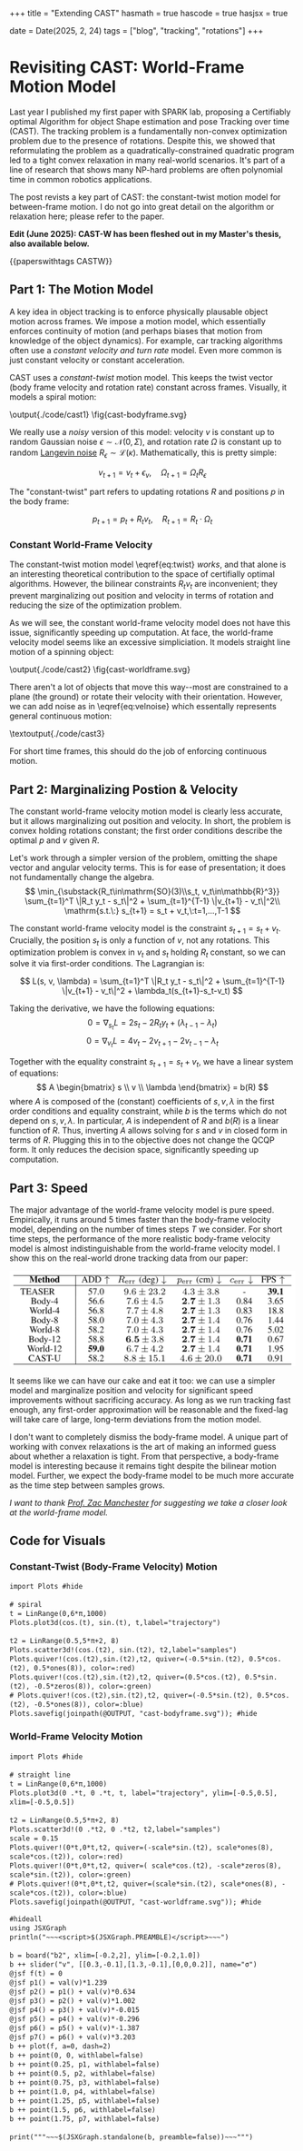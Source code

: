 +++
title = "Extending CAST"
hasmath = true
hascode = true
hasjsx = true

date = Date(2025, 2, 24)
tags = ["blog", "tracking", "rotations"]
+++


# Revisiting CAST: World-Frame Motion Model

Last year I published my first paper with SPARK lab, proposing a Certifiably optimal Algorithm for object Shape estimation and pose Tracking over time (CAST). The tracking problem is a fundamentally non-convex optimization problem due to the presence of rotations. Despite this, we showed that reformulating the problem as a quadratically-constrained quadratic program led to a tight convex relaxation in many real-world scenarios. It's part of a line of research that shows many NP-hard problems are often polynomial time in common robotics applications.

The post revists a key part of CAST: the constant-twist motion model for between-frame motion. I do not go into great detail on the algorithm or relaxation here; please refer to the paper. 

**Edit (June 2025): CAST-W has been fleshed out in my Master's thesis, also available below.**

{{paperswithtags CASTW}}

## Part 1: The Motion Model
A key idea in object tracking is to enforce physically plausable object motion across frames. We impose a motion model, which essentially enforces continuity of motion (and perhaps biases that motion from knowledge of the object dynamics). For example, car tracking algorithms often use a *constant velocity and turn rate* model. Even more common is just constant velocity or constant acceleration.

CAST uses a *constant-twist* motion model. This keeps the twist vector (body frame velocity and rotation rate) constant across frames. Visually, it models a spiral motion:

\output{./code/cast1}
\fig{cast-bodyframe.svg}

We really use a *noisy* version of this model: velocity $v$ is constant up to random Gaussian noise $\epsilon\sim\mathcal{N}(0,\Sigma)$, and rotation rate $\Omega$ is constant up to random [Langevin noise](https://vnav.mit.edu/material/18-19-OptimizationOnManifold-notes.pdf) $R_\epsilon\sim\mathcal{L}(\kappa)$. Mathematically, this is pretty simple:

$$ v_{t+1} = v_t + \epsilon_v, \quad \Omega_{t+1} = \Omega_t R_\epsilon 
\label{eq:velnoise}
$$

The "constant-twist" part refers to updating rotations $R$ and positions $p$ in the body frame:

$$ p_{t+1} = p_t + R_t v_t,\quad R_{t+1} = R_t\cdot \Omega_t 
\label{eq:twist}
$$

### Constant World-Frame Velocity
The constant-twist motion model \eqref{eq:twist}  *works*, and that alone is an interesting theoretical contribution to the space of certifially optimal algorithms. However, the bilinear constraints $R_t v_t$ are inconvenient; they prevent marginalizing out position and velocity in terms of rotation and reducing the size of the optimization problem.

As we will see, the constant world-frame velocity model does not have this issue, significantly speeding up computation. At face, the world-frame velocity model seems like an excessive simpliciation. It models straight line motion of a spinning object:

\output{./code/cast2}
\fig{cast-worldframe.svg}

There aren't a lot of objects that move this way--most are constrained to a plane (the ground) or rotate their velocity with their orientation. However, we can add noise as in \eqref{eq:velnoise} which essentally represents general continuous motion:

\textoutput{./code/cast3}

For short time frames, this should do the job of enforcing continuous motion.

## Part 2: Marginalizing Postion & Velocity
The constant world-frame velocity motion model is clearly less accurate, but it allows marginalizing out position and velocity. In short, the problem is convex holding rotations constant; the first order conditions describe the optimal $p$ and $v$ given $R$.

Let's work through a simpler version of the problem, omitting the shape vector and angular velocity terms. This is for ease of presentation; it does not fundamentally change the algebra.
$$
\min_{\substack{R_t\in\mathrm{SO}(3)\\s_t, v_t\in\mathbb{R}^3}}
\sum_{t=1}^T \|R_t y_t - s_t\|^2 + 
\sum_{t=1}^{T-1} \|v_{t+1} - v_t\|^2\\
\mathrm{s.t.\:} s_{t+1} = s_t + v_t,\:t=1,...,T-1
$$

The constant world-frame velocity model is the constraint $s_{t+1} = s_t + v_t$. Crucially, the position $s_t$ is only a function of $v$, not any rotations. This optimization problem is convex in $v_t$ and $s_t$ holding $R_t$ constant, so we can solve it via first-order conditions. The Lagrangian is:

$$
L(s, v, \lambda) = \sum_{t=1}^T \|R_t y_t - s_t\|^2 + 
\sum_{t=1}^{T-1} \|v_{t+1} - v_t\|^2 + \lambda_t(s_{t+1}-s_t-v_t)
$$

Taking the derivative, we have the following equations:
$$
0=\nabla_{s_t}L = 2s_t - 2R_ty_t + (\lambda_{t-1} - \lambda_t)
$$
$$
0 = \nabla_{v_t}L = 4v_t - 2v_{t+1} - 2v_{t-1} - \lambda_t
$$

Together with the equality constraint $s_{t+1} = s_t + v_t$, we have a linear system of equations:
$$
A
\begin{bmatrix}
s \\ v \\ \lambda
\end{bmatrix}
= b(R)
$$
where $A$ is composed of the (constant) coefficients of $s,v,\lambda$ in the first order conditions and equality constraint, while $b$ is the terms which do not depend on $s,v,\lambda$. In particular, $A$ is independent of $R$ and $b(R)$ is a linear function of $R$. Thus, inverting $A$ allows solving for $s$ and $v$ in closed form in terms of $R$. Plugging this in to the objective does not change the QCQP form. It only reduces the decision space, significantly speeding up computation.

## Part 3: Speed
The major advantage of the world-frame velocity model is pure speed. Empirically, it runs around 5 times faster than the body-frame velocity model, depending on the number of times steps $T$ we consider. For short time steps, the performance of the more realistic body-frame velocity model is almost indistinguishable from the world-frame velocity model. I show this on the real-world drone tracking data from our paper:

![drone results](/assets/blog/cast/world_err_drone.png)

It seems like we can have our cake and eat it too: we can use a simpler model and marginalize position and velocity for significant speed improvements without sacrificing accuracy. As long as we run tracking fast enough, any first-order approximation will be reasonable and the fixed-lag will take care of large, long-term deviations from the motion model. 

I don't want to completely dismiss the body-frame model. A unique part of working with convex relaxations is the art of making an informed guess about whether a relaxation is tight. From that perspective, a body-frame model is interesting because it remains tight despite the bilinear motion model. Further, we expect the body-frame model to be much more accurate as the time step between samples grows.

*I want to thank [Prof. Zac Manchester](https://www.ri.cmu.edu/ri-faculty/zachary-manchester/) for suggesting we take a closer look at the world-frame model.*

## Code for Visuals
### Constant-Twist (Body-Frame Velocity) Motion
```julia:./code/cast1
import Plots #hide

# spiral
t = LinRange(0,6*π,1000)
Plots.plot3d(cos.(t), sin.(t), t,label="trajectory")

t2 = LinRange(0.5,5*π+2, 8)
Plots.scatter3d!(cos.(t2), sin.(t2), t2,label="samples")
Plots.quiver!(cos.(t2),sin.(t2),t2, quiver=(-0.5*sin.(t2), 0.5*cos.(t2), 0.5*ones(8)), color=:red)
Plots.quiver!(cos.(t2),sin.(t2),t2, quiver=(0.5*cos.(t2), 0.5*sin.(t2), -0.5*zeros(8)), color=:green)
# Plots.quiver!(cos.(t2),sin.(t2),t2, quiver=(-0.5*sin.(t2), 0.5*cos.(t2), -0.5*ones(8)), color=:blue)
Plots.savefig(joinpath(@OUTPUT, "cast-bodyframe.svg")); #hide
```

### World-Frame Velocity Motion
```julia:./code/cast2
import Plots #hide

# straight line
t = LinRange(0,6*π,1000)
Plots.plot3d(0 .*t, 0 .*t, t, label="trajectory", ylim=[-0.5,0.5], xlim=[-0.5,0.5])

t2 = LinRange(0.5,5*π+2, 8)
Plots.scatter3d!(0 .*t2, 0 .*t2, t2,label="samples")
scale = 0.15
Plots.quiver!(0*t,0*t,t2, quiver=(-scale*sin.(t2), scale*ones(8), scale*cos.(t2)), color=:red)
Plots.quiver!(0*t,0*t,t2, quiver=( scale*cos.(t2), -scale*zeros(8), scale*sin.(t2)), color=:green)
# Plots.quiver!(0*t,0*t,t2, quiver=(scale*sin.(t2), scale*ones(8), -scale*cos.(t2)), color=:blue)
Plots.savefig(joinpath(@OUTPUT, "cast-worldframe.svg")); #hide
```

```julia:./code/cast3
#hideall
using JSXGraph
println("~~~<script>$(JSXGraph.PREAMBLE)</script>~~~")

b = board("b2", xlim=[-0.2,2], ylim=[-0.2,1.0])
b ++ slider("v", [[0.3,-0.1],[1.3,-0.1],[0,0,0.2]], name="σ")
@jsf f(t) = 0
@jsf p1() = val(v)*1.239
@jsf p2() = p1() + val(v)*0.634
@jsf p3() = p2() + val(v)*1.002
@jsf p4() = p3() + val(v)*-0.015
@jsf p5() = p4() + val(v)*-0.296
@jsf p6() = p5() + val(v)*-1.387
@jsf p7() = p6() + val(v)*3.203
b ++ plot(f, a=0, dash=2)
b ++ point(0, 0, withlabel=false)
b ++ point(0.25, p1, withlabel=false)
b ++ point(0.5, p2, withlabel=false)
b ++ point(0.75, p3, withlabel=false)
b ++ point(1.0, p4, withlabel=false)
b ++ point(1.25, p5, withlabel=false)
b ++ point(1.5, p6, withlabel=false)
b ++ point(1.75, p7, withlabel=false)

print("""~~~$(JSXGraph.standalone(b, preamble=false))~~~""")
```